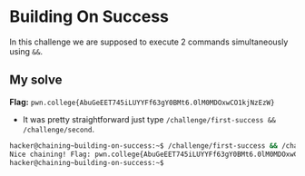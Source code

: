# Building On Success
In this challenge we are supposed to execute 2 commands simultaneously using `&&`.

## My solve
**Flag:** `pwn.college{AbuGeEET745iLUYYFf63gY0BMt6.0lM0MDOxwCO1kjNzEzW}`

- It was pretty straightforward just type `/challenge/first-success && /challenge/second`.

```bash
hacker@chaining~building-on-success:~$ /challenge/first-success && /challenge/second
Nice chaining! Flag: pwn.college{AbuGeEET745iLUYYFf63gY0BMt6.0lM0MDOxwCO1kjNzEzW}
hacker@chaining~building-on-success:~$ 
```
